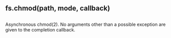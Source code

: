 ## fs.chmod(path, mode, callback)

## 

Asynchronous chmod(2). No arguments other than a possible exception are given
to the completion callback.